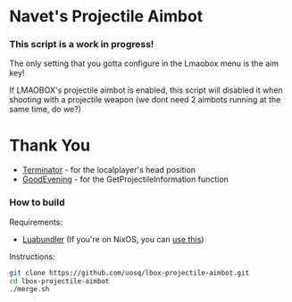 # Navet's Projectile Aimbot

### This script is a work in progress!

The only setting that you gotta configure in the Lmaobox menu is the aim key!

If LMAOBOX's projectile aimbot is enabled, this script will disabled it when shooting with a projectile weapon (we dont need 2 aimbots running at the same time, do we?)

# Thank You

- [Terminator](https://github.com/titaniummachine1/) - for the localplayer's head position
- [GoodEvening](https://github.com/GoodEveningFellOff) - for the GetProjectileInformation function

### How to build

Requirements:

- [Luabundler](https://github.com/Benjamin-Dobell/luabundler) (If you're on NixOS, you can [use this](https://github.com/uosq/luabundler-nix))

Instructions:

```bash
git clone https://github.com/uosq/lbox-projectile-aimbot.git
cd lbox-projectile-aimbot
./merge.sh
```